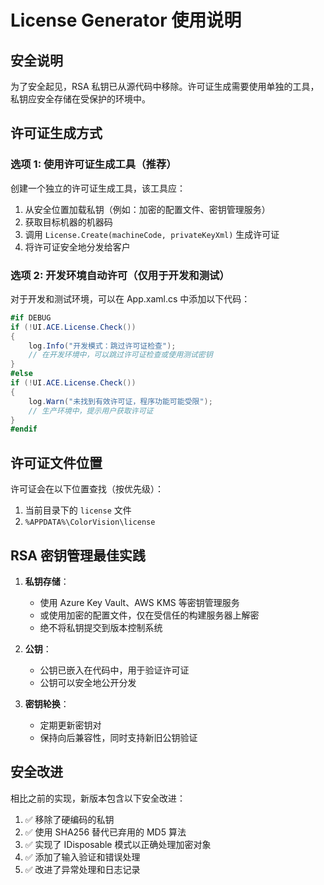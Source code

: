 # License Generator 使用说明

## 安全说明

为了安全起见，RSA 私钥已从源代码中移除。许可证生成需要使用单独的工具，私钥应安全存储在受保护的环境中。

## 许可证生成方式

### 选项 1: 使用许可证生成工具（推荐）

创建一个独立的许可证生成工具，该工具应：

1. 从安全位置加载私钥（例如：加密的配置文件、密钥管理服务）
2. 获取目标机器的机器码
3. 调用 `License.Create(machineCode, privateKeyXml)` 生成许可证
4. 将许可证安全地分发给客户

### 选项 2: 开发环境自动许可（仅用于开发和测试）

对于开发和测试环境，可以在 App.xaml.cs 中添加以下代码：

```csharp
#if DEBUG
if (!UI.ACE.License.Check())
{
    log.Info("开发模式：跳过许可证检查");
    // 在开发环境中，可以跳过许可证检查或使用测试密钥
}
#else
if (!UI.ACE.License.Check())
{
    log.Warn("未找到有效许可证，程序功能可能受限");
    // 生产环境中，提示用户获取许可证
}
#endif
```

## 许可证文件位置

许可证会在以下位置查找（按优先级）：

1. 当前目录下的 `license` 文件
2. `%APPDATA%\ColorVision\license`

## RSA 密钥管理最佳实践

1. **私钥存储**：
   - 使用 Azure Key Vault、AWS KMS 等密钥管理服务
   - 或使用加密的配置文件，仅在受信任的构建服务器上解密
   - 绝不将私钥提交到版本控制系统

2. **公钥**：
   - 公钥已嵌入在代码中，用于验证许可证
   - 公钥可以安全地公开分发

3. **密钥轮换**：
   - 定期更新密钥对
   - 保持向后兼容性，同时支持新旧公钥验证

## 安全改进

相比之前的实现，新版本包含以下安全改进：

1. ✅ 移除了硬编码的私钥
2. ✅ 使用 SHA256 替代已弃用的 MD5 算法
3. ✅ 实现了 IDisposable 模式以正确处理加密对象
4. ✅ 添加了输入验证和错误处理
5. ✅ 改进了异常处理和日志记录
